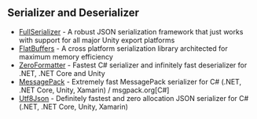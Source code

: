 ## Serializer and Deserializer

  - [FullSerializer](https://github.com/jacobdufault/fullserializer) - A robust JSON serialization framework that just works with support for all major Unity export platforms
  - [FlatBuffers](https://github.com/google/flatbuffers) - A cross platform serialization library architected for maximum memory efficiency
  - [ZeroFormatter](https://github.com/neuecc/ZeroFormatter) - Fastest C# serializer and infinitely fast deserializer for .NET, .NET Core and Unity
  - [MessagePack](https://github.com/neuecc/MessagePack-CSharp) - Extremely fast MessagePack serializer for C# (.NET, .NET Core, Unity, Xamarin) / msgpack.org[C#]
  - [Utf8Json](https://github.com/neuecc/Utf8Json) - Definitely fastest and zero allocation JSON serializer for C# (.NET, .NET Core, Unity, Xamarin)
